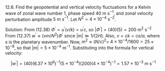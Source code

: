 12.6. Find the geopotential and vertical velocity fluctuations for a Kelvin wave of zonal wave number 1, phase speed $40 \mathrm{~m} \mathrm{~s}^{-1}$, and zonal velocity perturbation amplitude $5 \mathrm{~m} \mathrm{~s}^{-1}$. Let $N^{2}=4 \times 10^{-4} \mathrm{~s}^{-2}$.

Solution: From (12.38) $\Phi^{\prime}=u^{\prime}(v / k)=u^{\prime} c$, so $\left|\Phi^{\prime}\right|=(40)(5)=200 \mathrm{~m}^{2} \mathrm{~s}^{-2}$ From (12.37) $w^{\prime} \approx\left(v m / N^{2}\right) \Phi^{\prime}$ since $|m| \gg 1 /(2 H)$. Also, $v=c k=c s / a$, where $s$ is the planetary wavenumber. Now, $m^{2} \approx(N / c)^{2}=$ $4 \times 10^{-4} / 1600=25 \times 10^{-8}$, so that $|m|=5 \times 10^{-4} \mathrm{~m}^{-1}$. Substituting into the formula for vertical velocity:

$$
\left|w^{\prime}\right|=(40)\left(6.37 \times 10^{6}\right)^{-1}\left(5 \times 10^{-4}\right)(200)\left(4 \times 10^{-4}\right)^{-1}=1.57 \times 10^{-3} \mathrm{~m} \mathrm{~s}^{-1}
$$
